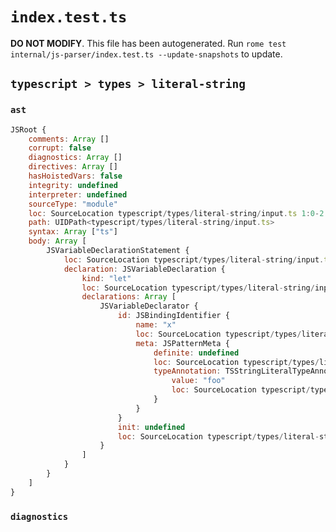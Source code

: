 # `index.test.ts`

**DO NOT MODIFY**. This file has been autogenerated. Run `rome test internal/js-parser/index.test.ts --update-snapshots` to update.

## `typescript > types > literal-string`

### `ast`

```javascript
JSRoot {
	comments: Array []
	corrupt: false
	diagnostics: Array []
	directives: Array []
	hasHoistedVars: false
	integrity: undefined
	interpreter: undefined
	sourceType: "module"
	loc: SourceLocation typescript/types/literal-string/input.ts 1:0-2:0
	path: UIDPath<typescript/types/literal-string/input.ts>
	syntax: Array ["ts"]
	body: Array [
		JSVariableDeclarationStatement {
			loc: SourceLocation typescript/types/literal-string/input.ts 1:0-1:13
			declaration: JSVariableDeclaration {
				kind: "let"
				loc: SourceLocation typescript/types/literal-string/input.ts 1:0-1:13
				declarations: Array [
					JSVariableDeclarator {
						id: JSBindingIdentifier {
							name: "x"
							loc: SourceLocation typescript/types/literal-string/input.ts 1:4-1:12
							meta: JSPatternMeta {
								definite: undefined
								loc: SourceLocation typescript/types/literal-string/input.ts 1:4-1:12
								typeAnnotation: TSStringLiteralTypeAnnotation {
									value: "foo"
									loc: SourceLocation typescript/types/literal-string/input.ts 1:7-1:12
								}
							}
						}
						init: undefined
						loc: SourceLocation typescript/types/literal-string/input.ts 1:4-1:12
					}
				]
			}
		}
	]
}
```

### `diagnostics`

```

```
